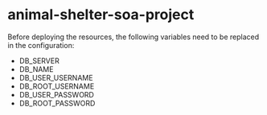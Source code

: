 # animal-shelter-soa-project

Before deploying the resources, the following variables need to be replaced in the configuration:
- DB_SERVER
- DB_NAME
- DB_USER_USERNAME
- DB_ROOT_USERNAME
- DB_USER_PASSWORD
- DB_ROOT_PASSWORD